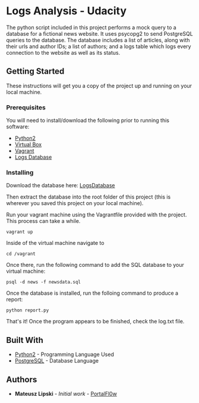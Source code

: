 # Logs Analysis - Udacity

The python script included in this project performs a mock query to a database for a fictional news website. It uses psycopg2 to send PostgreSQL queries to the database. The database includes a list of articles, along with their urls and author IDs; a list of authors; and a logs table which logs every connection to the website as well as its status.

## Getting Started

These instructions will get you a copy of the project up and running on your local machine.

### Prerequisites

You will need to install/download the following prior to running this software:

* [Python2](https://www.python.org/downloads/release/python-2715/)
* [Virtual Box](https://www.virtualbox.org/wiki/Downloads)
* [Vagrant](https://www.vagrantup.com/downloads.html)
* [Logs Database](https://d17h27t6h515a5.cloudfront.net/topher/2016/August/57b5f748_newsdata/newsdata.zip)

### Installing

Download the database here:
[LogsDatabase](https://d17h27t6h515a5.cloudfront.net/topher/2016/August/57b5f748_newsdata/newsdata.zip)

Then extract the database into the root folder of this project (this is wherever you saved this project on your local machine).

Run your vagrant machine using the Vagrantfile provided with the project. This process can take a while.

```
vagrant up
```

Inside of the virtual machine navigate to

```
cd /vagrant
```

Once there, run the following command to add the SQL database to your virtual machine:

```
psql -d news -f newsdata.sql
```

Once the database is installed, run the folloing command to produce a report:

```
python report.py
```

That's it! Once the program appears to be finished, check the log.txt file.

## Built With

* [Python2](http://www.dropwizard.io/1.0.2/docs/) - Programming Language Used
* [PostgreSQL](https://maven.apache.org/) - Database Language

## Authors

* **Mateusz Lipski** - *Initial work* - [PortalFl0w](https://github.com/PortalFl0w)
